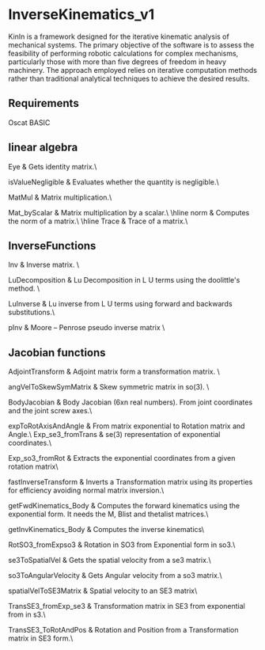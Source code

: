 # InverseKinematics_v1
KinIn is a framework designed for the iterative kinematic analysis of mechanical systems. The primary objective of the software is to assess the feasibility of performing robotic calculations for complex mechanisms, particularly those with more than five degrees of freedom in heavy machinery. The approach employed relies on iterative computation methods rather than traditional analytical techniques to achieve the desired results.

## Requirements
Oscat BASIC

## linear algebra
Eye & Gets identity matrix.\\

isValueNegligible & Evaluates whether the quantity is negligible.\\

MatMul & Matrix multiplication.\\

Mat\_byScalar & Matrix multiplication by a scalar.\\
\hline
norm & Computes the norm of a matrix.\\
\hline
Trace & Trace of a matrix.\\

## InverseFunctions
Inv & Inverse matrix. \\

LuDecomposition  & Lu Decomposition in L U terms using the doolittle's method. \\

LuInverse & Lu inverse from L U terms using forward and backwards substitutions.\\

pInv & Moore – Penrose pseudo inverse matrix \\

## Jacobian functions
AdjointTransform & Adjoint matrix form a transformation matrix. \\

angVelToSkewSymMatrix & Skew symmetric matrix in so(3). \\

BodyJacobian & Body Jacobian (6xn real numbers). From joint coordinates and the joint screw axes.\\

expToRotAxisAndAngle & From matrix exponential to Rotation matrix and Angle.\\
Exp\_se3\_fromTrans & se(3) representation of exponential coordinates.\\

Exp\_so3\_fromRot & Extracts the exponential coordinates from a given rotation matrix\\

fastInverseTransform & Inverts a Transformation matrix using its properties for efficiency avoiding normal matrix inversion.\\

getFwdKinematics\_Body & Computes the forward kinematics using the exponential form. It needs the M, Blist and thetalist matrices.\\

 getInvKinematics\_Body & Computes the inverse kinematics\\

 RotSO3\_fromExpso3 & Rotation in SO3 from Exponential form in so3.\\

 se3ToSpatialVel & Gets the spatial velocity from a se3 matrix.\\

 so3ToAngularVelocity & Gets Angular velocity from a so3 matrix.\\



spatialVelToSE3Matrix & Spatial velocity to an SE3 matrix\\

TransSE3\_fromExp\_se3 & Transformation matrix in SE3 from exponential from in s3.\\

TransSE3\_ToRotAndPos & Rotation and Position from a Transformation matrix in SE3 form.\\
